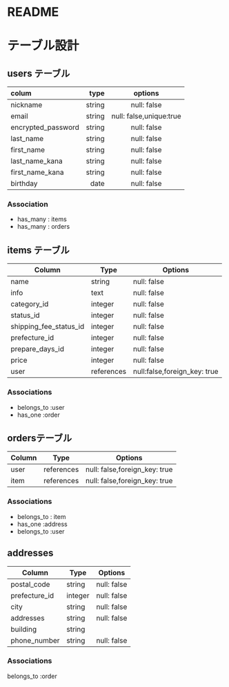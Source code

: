 # README
# テーブル設計

## users テーブル

| colum      |type         | options      |
|:-----------|------------:|:------------:|
| nickname   | string      | null: false  |
| email      | string      | null: false,unique:true  |
| encrypted_password| string      | null: false  |
| last_name  | string      | null: false  |
| first_name | string       | null: false  |
| last_name_kana    | string       | null: false  |
| first_name_kana   | string      | null: false  |
| birthday          | date        | null: false  |

### Association
- has_many : items
- has_many : orders




## items テーブル

| Column                   | Type       | Options                        |
| -------------------------| ---------- | ------------------------------ |
| name                     | string     | null: false                    |
| info                     | text       | null: false                    |
| category_id              | integer    | null: false                    |
| status_id                | integer    | null: false                    |
| shipping_fee_status_id   | integer    | null: false                    |
| prefecture_id            | integer    | null: false                    |
| prepare_days_id    | integer    | null: false                    |
| price                    | integer    | null: false                    |
| user                     | references | null:false,foreign_key: true   |


### Associations
- belongs_to :user
- has_one  :order


##  ordersテーブル

| Column        | Type       | Options     |
| ------------- | ---------- | ----------  |
| user          | references | null: false,foreign_key: true|
| item          | references | null: false,foreign_key: true| 
### Associations
- belongs_to : item
- has_one :address
- belongs_to :user


## addresses

| Column        | Type       | Options     |
| ------------- | ---------- | ------------|
| postal_code   | string     | null: false |
| prefecture_id | integer    | null: false |
| city          | string     | null: false |
| addresses     | string     | null: false |
| building      | string     |             |
| phone_number  | string     | null: false |
### Associations
belongs_to :order

